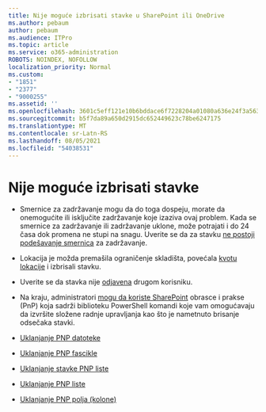 ```yaml
---
title: Nije moguće izbrisati stavke u SharePoint ili OneDrive
ms.author: pebaum
author: pebaum
ms.audience: ITPro
ms.topic: article
ms.service: o365-administration
ROBOTS: NOINDEX, NOFOLLOW
localization_priority: Normal
ms.custom:
- "1851"
- "2377"
- "9000255"
ms.assetid: ''
ms.openlocfilehash: 3601c5eff121e10b6bddace6f7228204a01080a636e24f3a56373fe8d469c799
ms.sourcegitcommit: b5f7da89a650d2915dc652449623c78be6247175
ms.translationtype: MT
ms.contentlocale: sr-Latn-RS
ms.lasthandoff: 08/05/2021
ms.locfileid: "54038531"
---
```

# <a name="unable-to-delete-items"></a>Nije moguće izbrisati stavke

- Smernice za zadržavanje mogu da do toga dospeju, morate da onemogućite ili isključite zadržavanje koje izaziva ovaj problem. Kada se smernice za zadržavanje ili zadržavanje uklone, može potrajati i do 24 časa dok promena ne stupi na snagu. Uverite se da za stavku [ne postoji podešavanje smernica](https://docs.microsoft.com/microsoft-365/compliance/retention-policies) za zadržavanje.

- Lokacija je možda premašila ograničenje skladišta, povećala [kvotu lokacije](https://docs.microsoft.com/powershell/module/sharepoint-online/set-sposite?view=sharepoint-ps) i izbrisali stavku.

- Uverite se da stavka nije [odjavena](https://support.office.com/article/check-out-check-in-or-discard-changes-to-files-in-a-library-7e2c12a9-a874-4393-9511-1378a700f6de) drugom korisniku.

- Na kraju, administratori [mogu da koriste SharePoint](https://docs.microsoft.com/powershell/sharepoint/sharepoint-pnp/sharepoint-pnp-cmdlets?view=sharepoint-ps#installation) obrasce i prakse (PnP) koja sadrži biblioteku PowerShell komandi koje vam omogućavaju da izvršite složene radnje upravljanja kao što je nametnuto brisanje odsečaka stavki.
- [Uklanjanje PNP datoteke](https://docs.microsoft.com/powershell/module/sharepoint-pnp/remove-pnpfile?view=sharepoint-ps)
- [Uklanjanje PNP fascikle](https://docs.microsoft.com/powershell/module/sharepoint-pnp/remove-pnpfolder?view=sharepoint-ps)
- [Uklanjanje stavke PNP liste](https://docs.microsoft.com/powershell/module/sharepoint-pnp/remove-pnplistitem?view=sharepoint-ps)
- [Uklanjanje PNP liste](https://docs.microsoft.com/powershell/module/sharepoint-pnp/remove-pnplist?view=sharepoint-ps)
- [Uklanjanje PNP polja (kolone)](https://docs.microsoft.com/powershell/module/sharepoint-pnp/remove-pnpfield?view=sharepoint-ps)